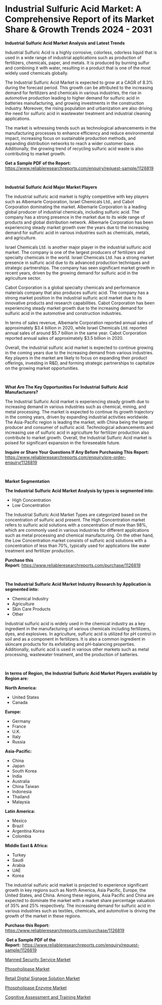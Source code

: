 <p><h1>Industrial Sulfuric Acid Market: A Comprehensive Report of its Market Share & Growth Trends 2024 - 2031</h1></p><p><strong>Industrial Sulfuric Acid Market Analysis and Latest Trends</strong></p>
<p><p>Industrial Sulfuric Acid is a highly corrosive, colorless, odorless liquid that is used in a wide range of industrial applications such as production of fertilizers, chemicals, paper, and metals. It is produced by burning sulfur and combining it with water, resulting in a product that is one of the most widely used chemicals globally.</p><p>The Industrial Sulfuric Acid Market is expected to grow at a CAGR of 8.3% during the forecast period. This growth can be attributed to the increasing demand for fertilizers and chemicals in various industries, the rise in automotive production leading to higher demand for sulfuric acid in batteries manufacturing, and growing investments in the construction industry. Moreover, the rising population and urbanization are also driving the need for sulfuric acid in wastewater treatment and industrial cleaning applications.</p><p>The market is witnessing trends such as technological advancements in the manufacturing processes to enhance efficiency and reduce environmental impact, increasing focus on sustainable production methods, and expanding distribution networks to reach a wider customer base. Additionally, the growing trend of recycling sulfuric acid waste is also contributing to market growth.</p></p>
<p><strong>Get a Sample PDF of the Report:&nbsp;</strong> <a href="https://www.reliableresearchreports.com/enquiry/request-sample/1126819">https://www.reliableresearchreports.com/enquiry/request-sample/1126819</a></p>
<p>&nbsp;</p>
<p><strong>Industrial Sulfuric Acid Major Market Players</strong></p>
<p><p>The industrial sulfuric acid market is highly competitive with key players such as Albemarle Corporation, Israel Chemicals Ltd., and Cabot Corporation dominating the market. Albemarle Corporation is a leading global producer of industrial chemicals, including sulfuric acid. The company has a strong presence in the market due to its wide range of products and global distribution network. Albemarle Corporation has been experiencing steady market growth over the years due to the increasing demand for sulfuric acid in various industries such as chemicals, metals, and agriculture.</p><p>Israel Chemicals Ltd. is another major player in the industrial sulfuric acid market. The company is one of the largest producers of fertilizers and specialty chemicals in the world. Israel Chemicals Ltd. has a strong market presence in sulfuric acid due to its advanced production techniques and strategic partnerships. The company has seen significant market growth in recent years, driven by the growing demand for sulfuric acid in the agriculture sector.</p><p>Cabot Corporation is a global specialty chemicals and performance materials company that also produces sulfuric acid. The company has a strong market position in the industrial sulfuric acid market due to its innovative products and research capabilities. Cabot Corporation has been experiencing steady market growth due to the increasing demand for sulfuric acid in the automotive and construction industries.</p><p>In terms of sales revenue, Albemarle Corporation reported annual sales of approximately $3.4 billion in 2020, while Israel Chemicals Ltd. reported annual sales of around $5.7 billion in the same year. Cabot Corporation reported annual sales of approximately $3.5 billion in 2020.</p><p>Overall, the industrial sulfuric acid market is expected to continue growing in the coming years due to the increasing demand from various industries. Key players in the market are likely to focus on expanding their product offerings, investing in R&D, and forming strategic partnerships to capitalize on the growing market opportunities.</p></p>
<p>&nbsp;</p>
<p><strong>What Are The Key Opportunities For Industrial Sulfuric Acid Manufacturers?</strong></p>
<p><p>The Industrial Sulfuric Acid market is experiencing steady growth due to increasing demand in various industries such as chemical, mining, and metal processing. The market is expected to continue its growth trajectory in the coming years, driven by expanding industrial activities worldwide. The Asia-Pacific region is leading the market, with China being the largest producer and consumer of sulfuric acid. Technological advancements and increasing use of sulfuric acid in agriculture for fertilizer production also contribute to market growth. Overall, the Industrial Sulfuric Acid market is poised for significant expansion in the foreseeable future.</p></p>
<p><strong>Inquire or Share Your Questions If Any Before Purchasing This Report:</strong> <a href="https://www.reliableresearchreports.com/enquiry/pre-order-enquiry/1126819">https://www.reliableresearchreports.com/enquiry/pre-order-enquiry/1126819</a></p>
<p>&nbsp;</p>
<p><strong>Market Segmentation</strong></p>
<p><strong>The Industrial Sulfuric Acid Market Analysis by types is segmented into:</strong></p>
<p><ul><li>High Concentration</li><li>Low Concentration</li></ul></p>
<p><p>The Industrial Sulfuric Acid Market Types are categorized based on the concentration of sulfuric acid present. The High Concentration market refers to sulfuric acid solutions with a concentration of more than 98%, which are commonly used in various industries for different applications such as metal processing and chemical manufacturing. On the other hand, the Low Concentration market consists of sulfuric acid solutions with a concentration of less than 70%, typically used for applications like water treatment and fertilizer production.</p></p>
<p><strong>Purchase this Report:&nbsp;</strong><a href="https://www.reliableresearchreports.com/purchase/1126819">https://www.reliableresearchreports.com/purchase/1126819</a></p>
<p>&nbsp;</p>
<p><strong>The Industrial Sulfuric Acid Market Industry Research by Application is segmented into:</strong></p>
<p><ul><li>Chemical Industry</li><li>Agriculture</li><li>Skin Care Products</li><li>Other</li></ul></p>
<p><p>Industrial sulfuric acid is widely used in the chemical industry as a key ingredient in the manufacturing of various chemicals including fertilizers, dyes, and explosives. In agriculture, sulfuric acid is utilized for pH control in soil and as a component in fertilizers. It is also a common ingredient in skincare products for its exfoliating and pH-balancing properties. Additionally, sulfuric acid is used in various other markets such as metal processing, wastewater treatment, and the production of batteries.</p></p>
<p>&nbsp;</p>
<p><strong>In terms of Region, the Industrial Sulfuric Acid Market Players available by Region are:</strong></p>
<p>
    <p> <strong> North America: </strong>
        <ul>
            <li>United States</li>
            <li>Canada</li>
        </ul>
        </p> 
    <p> <strong> Europe: </strong>
        <ul>
            <li>Germany</li>
            <li>France</li>
            <li>U.K.</li>
            <li>Italy</li>
            <li>Russia</li>
        </ul>
        </p> 
    <p> <strong> Asia-Pacific: </strong>
        <ul>
            <li>China</li>
            <li>Japan</li>
            <li>South Korea</li>
            <li>India</li>
            <li>Australia</li>
            <li>China Taiwan</li>
            <li>Indonesia</li>
            <li>Thailand</li>
            <li>Malaysia</li>
        </ul>
        </p> 
    <p> <strong> Latin America: </strong>
        <ul>
            <li>Mexico</li>
            <li>Brazil</li>
            <li>Argentina Korea</li>
            <li>Colombia</li>
        </ul>
        </p> 
    <p> <strong> Middle East & Africa: </strong>
        <ul>
            <li>Turkey</li>
            <li>Saudi</li>
            <li>Arabia</li>
            <li>UAE</li>
            <li>Korea</li>
        </ul>
    </p>
    </p>
<p><p>The industrial sulfuric acid market is projected to experience significant growth in key regions such as North America, Asia Pacific, Europe, the United States, and China. Among these regions, Asia Pacific and China are expected to dominate the market with a market share percentage valuation of 35% and 25% respectively. The increasing demand for sulfuric acid in various industries such as textiles, chemicals, and automotive is driving the growth of the market in these regions.</p></p>
<p><strong>Purchase this Report: </strong><a href="https://www.reliableresearchreports.com/purchase/1126819">https://www.reliableresearchreports.com/purchase/1126819</a></p>
<p>&nbsp;<strong>Get a Sample PDF of the Report:&nbsp;&nbsp;</strong><a href="https://www.reliableresearchreports.com/enquiry/request-sample/1126819">https://www.reliableresearchreports.com/enquiry/request-sample/1126819</a></p>
<p><strong></strong></p>
<p><p><a href="https://issuu.com/reportprime-2/docs/manned-security-service-market-size-2030.pptx">Manned Security Service Market</a></p><p><a href="https://github.com/Chiragrp22/Market-Research-Report-List-3/blob/main/phospholipase-market.md">Phospholipase Market</a></p><p><a href="https://forested-sushi-9b0.notion.site/Retail-Digital-Signage-Solution-Market-Research-Report-Provides-Critical-Insights-that-can-help-Shap-fb730c32b1c24c5eb85d5c85a4aed8f2">Retail Digital Signage Solution Market</a></p><p><a href="https://github.com/derrinmiltonellis35gcl/Market-Research-Report-List-1/blob/main/phospholipase-enzyme-market.md">Phospholipase Enzyme Market</a></p><p><a href="https://view.publitas.com/reportprime-1/cognitive-assessment-and-training-market-size-share-trends-analysis-report-by-material-by-type-by-end-user-by-region-and-segment-forecasts-2023-2030/">Cognitive Assessment and Training Market</a></p></p>